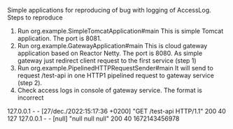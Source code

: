 Simple applications for reproducing of bug with logging of AccessLog.
Steps to reproduce
1. Run org.example.SimpleTomcatApplication#main
This is simple Tomcat application. The port is 8081.
2. Run org.example.GatewayApplication#main 
This is cloud gateway application based on Reactor Netty. The port is 8080.
As simple gateway just redirect client request to the first service (step 1)
3. Run org.example.PipelinedHTTPRequestSender#main
It will send to request /test-api in one HTTP1 pipelined request to gateway service (step 2).
4. Check access logs in console of gateway service. The format is incorrect

127.0.0.1 - - [27/dec./2022:15:17:36 +0200] "GET /test-api HTTP/1.1" 200 40 127
127.0.0.1 - - [null] "null null null" 200 40 1672143456978

